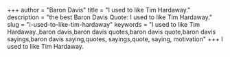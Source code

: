 +++
author = "Baron Davis"
title = "I used to like Tim Hardaway."
description = "the best Baron Davis Quote: I used to like Tim Hardaway."
slug = "i-used-to-like-tim-hardaway"
keywords = "I used to like Tim Hardaway.,baron davis,baron davis quotes,baron davis quote,baron davis sayings,baron davis saying,quotes, sayings,quote, saying, motivation"
+++
I used to like Tim Hardaway.
